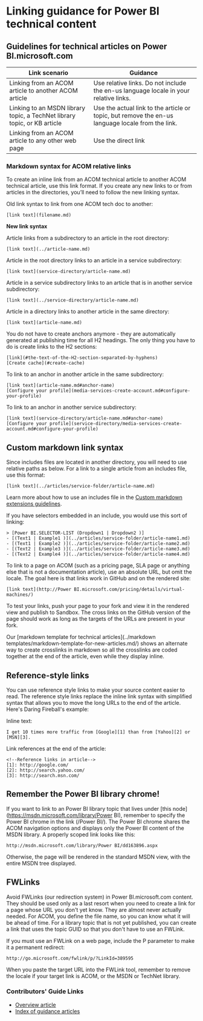 <properties
   pageTitle="Create links in markdown articles" description="Explains how to code crosslinks in markdown." metaKeywords="" services="" solutions="" documentationCenter="" authors="tysonn" videoId="" scriptId="" manager="carolz" />

<tags ms.service="contributor-guide" ms.devlang="" ms.topic="article" ms.tgt_pltfrm="" ms.workload="" ms.date="02/03/2015" ms.author="tysonn" />

# Linking guidance for Power BI technical content
## Guidelines for technical articles on Power BI.microsoft.com

| Link scenario | Guidance  |
|---------------|-----------|
|Linking from an ACOM article to another ACOM article|Use relative links. Do not include the en-us language locale in your relative links.|
|Linking to an MSDN library topic, a TechNet library topic, or KB article|​Use the actual link to the article or topic, but remove the en-us language locale from the link.|
|Linking from an ACOM article to any other web page|Use the direct link|

### Markdown syntax for ACOM relative links

To create an inline link from an ACOM technical article to another ACOM technical article, use this link format.   If you create any new links to or from articles in the directories, you’ll need to follow the new linking syntax.

Old link syntax to link from one ACOM tech doc to another:

    [link text](filename.md)

**New link syntax** 

Article links from a subdirectory to an article in the root directory:

    [link text](../article-name.md)

Article in the root directory links to an article in a service subdirectory: 

    [link text](service-directory/article-name.md)

Article in a service subdirectory links to an article that is in another service subdirectory:

    [link text](../service-directory/article-name.md)
 
Article in a directory links to another article in the same directory:

    [link text](article-name.md)


You do not have to create anchors anymore - they are automatically generated at publishing time for all H2 headings. The only thing you have to do is create links to the H2 sections:

    [link](#the-text-of-the-H2-section-separated-by-hyphens)
    [Create cache](#create-cache)

To link to an anchor in another article in the same subdirectory:

    [link text](article-name.md#anchor-name)
    [Configure your profile](media-services-create-account.md#configure-your-profile)

To link to an anchor in another service subdirectory:

    [link text](service-directory/article-name.md#anchor-name)
    [Configure your profile](service-directory/media-services-create-account.md#configure-your-profile)


## Custom markdown link syntax

Since includes files are located in another directory, you will need to use relative paths as below. For a link to a single article from an includes file, use this format:

    [link text](../articles/service-folder/article-name.md)
    
Learn more about how to use an includes file in the [Custom markdown extensions guidelines](custom-markdown-extensions.md#includes).

If you have selectors embedded in an include, you would use this sort of linking: 

    > [Power BI.SELECTOR-LIST (Dropdown1 | Dropdown2 )]
    - [(Text1 | Example1 )](../articles/service-folder/article-name1.md)
    - [(Text1 | Example2 )](../articles/service-folder/article-name2.md)
    - [(Text2 | Example3 )](../articles/service-folder/article-name3.md)
    - [(Text2 | Example4 )](../articles/service-folder/article-name4.md)

To link to a page on ACOM (such as a pricing page, SLA page or anything else that is not a documentation article), use an absolute URL, but omit the locale. The goal here is that links work in GitHub and on the rendered site:

    [link text](http://Power BI.microsoft.com/pricing/details/virtual-machines/)

To test your links, push your page to your fork and view it in the rendered view and publish to Sandbox. The cross links on the GitHub version of the page should work as long as the targets of the URLs are present in your fork.

Our [markdown template for technical articles](../markdown templates/markdown-template-for-new-articles.md/) shows an alternate way to create crosslinks in markdown so all the crosslinks are coded together at the end of the article, even while they display inline.

## Reference-style links

You can use reference style links to make your source content easier to read. The reference style links replace the inline link syntax with simplified syntax that allows you to move the long URLs to the end of the article. Here's Daring Fireball's example:

Inline text:

    I get 10 times more traffic from [Google][1] than from [Yahoo][2] or [MSN][3].

Link references at the end of the article:

    <!--Reference links in article-->
    [1]: http://google.com/
    [2]: http://search.yahoo.com/  
    [3]: http://search.msn.com/

## Remember the Power BI library chrome!
If you want to link to an Power BI library topic that lives under [this node](https://msdn.microsoft.com/library/Power BI), remember to specify the Power BI chrome in the link (/Power BI/). The Power BI chrome shares the ACOM navigation options and displays only the Power BI content of the MSDN library. A properly scoped link looks like this:

    http://msdn.microsoft.com/library/Power BI/dd163896.aspx

Otherwise, the page will be rendered in the standard MSDN view, with the entire MSDN tree displayed.

## FWLinks

Avoid FWLinks (our redirection system) in Power BI.microsoft.com content. They should be used only as a last resort when you need to create a link for a page whose URL you don't yet know. They are almost never actually needed. For ACOM, you define the file name, so you can know what it will be ahead of time. For a library topic that is not yet published, you can create a link that uses the topic GUID so that you don't have to use an FWLink.

If you must use an FWLink on a web page, include the P parameter to make it a permanent redirect:

    http://go.microsoft.com/fwlink/p/?LinkId=389595

When you paste the target URL into the FWLink tool, remember to remove the locale if your target link is ACOM, or the MSDN or TechNet library.

### Contributors' Guide Links

- [Overview article](./../README.md)
- [Index of guidance articles](./contributor-guide-index.md)

<!--image references-->
[1]: ./media/create-tables-markdown/table-markdown.png
[2]: ./media/create-tables-markdown/break-tables.png
